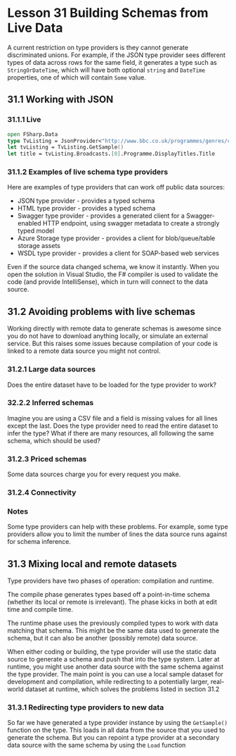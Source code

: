 # Lesson 31 Building Schemas from Live Data
A current restriction on type providers is they cannot generate discriminated unions.
For example, if the JSON type provider sees different types of data across rows for the same field, it generates a type such as `StringOrDateTime`, which will have both optional `string` and `DateTime` properties, one of which will contain `Some` value.

## 31.1 Working with JSON
### 31.1.1 Live
```fsharp
open FSharp.Data
type TvListing = JsonProvider<"http://www.bbc.co.uk/programmes/genres/comedy/schedules/upcoming.json">
let tvListing = TvListing.GetSample()
let title = tvListing.Broadcasts.[0].Programme.DisplayTitles.Title
```

### 31.1.2 Examples of live schema type providers
Here are examples of type providers that can work off public data sources:
- JSON type provider - provides a typed schema
- HTML type provider - provides a typed schema
- Swagger type provider - provides a generated client for a Swagger-enabled HTTP endpoint, using swagger metadata to create a strongly typed model
- Azure Storage type provider - provides a client for blob/queue/table storage assets
- WSDL type provider - provides a client for SOAP-based web services

Even if the source data changed schema, we know it instantly.
When you open the solution in Visual Studio, the F# compiler is used to validate the code (and provide IntelliSense), which in turn will connect to the data source.

## 31.2 Avoiding problems with live schemas
Working directly with remote data to generate schemas is awesome since you do not have to download anything locally, or simulate an external service.
But this raises some issues because compilation of your code is linked to a remote data source you might not control.

### 31.2.1 Large data sources
Does the entire dataset have to be loaded for the type provider to work?

### 32.2.2 Inferred schemas
Imagine you are using a CSV file and a field is missing values for all lines except the last.
Does the type provider need to read the entire dataset to infer the type?
What if there are many resources, all following the same schema, which should be used?

### 31.2.3 Priced schemas
Some data sources charge you for every request you make.

### 31.2.4 Connectivity

### Notes
Some type providers can help with these problems.
For example, some type providers allow you to limit the number of lines the data source runs against for schema inference.

## 31.3 Mixing local and remote datasets
Type providers have two phases of operation: compilation and runtime.

The compile phase generates types based off a point-in-time schema (whether its local or remote is irrelevant).
The phase kicks in both at edit time and compile time.

The runtime phase uses the previously compiled types to work with data matching that schema.
This might be the same data used to generate the schema, but it can also be another (possibly remote) data source.

When either coding or building, the type provider will use the static data source to generate a schema and push that into the type system.
Later at runtime, you might use another data source with the same schema against the type provider.
The main point is you can use a local sample dataset for development and compilation, while redirecting to a potentially larger, real-world dataset at runtime, which solves the problems listed in section 31.2

### 31.3.1 Redirecting type providers to new data
So far we have generated a type provider instance by using the `GetSample()` function on the type.
This loads in all data from the source that you used to generate the schema.
But you can repoint a type provider at a secondary data source with the same schema by using the `Load` function